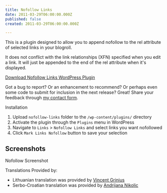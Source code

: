 ```yaml
---
title: Nofollow Links
date: 2011-03-29T06:00:00.000Z
published: false
created: 2011-03-29T06:00:00.000Z

---
```


This is a plugin designed to allow you to append nofollow to the rel attribute of selected links in your blogroll.

It does not conflict with the link relationships (XFN) specified when you edit a link. It will just be appended to the end of the rel attribute when it's displayed.

[Download Nofollow Links WordPress Plugin](http://wordpress.org/extend/plugins/nofollow-links/nofollow-links.zip)

Got a bug to report? Or an enhancement to recommend? Or perhaps even some code to submit for inclusion in the next release? Great! Share your feedback through [my contact form](/contact/).

Installation

1. Upload `nofollow-links` folder to the `/wp-content/plugins/` directory
2. Activate the plugin through the `Plugins` menu in WordPress
3. Navigate to `Links` > `Nofollow Links` and select links you want nofollowed
4. Click `Mark Links Nofollow` button to save your selection

## Screenshots

Nofollow Screenshot

Translations Provided by:

* Lithuanian translation was provided by [Vincent Grinius](http://www.host1plus.com/)
* Serbo-Croatian translation was provided by [Andrijana Nikolic](http://webhostinggeeks.com/)

